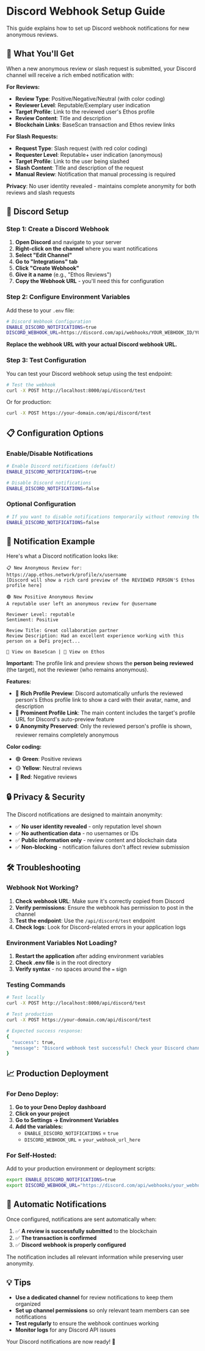 # Discord Webhook Setup Guide

This guide explains how to set up Discord webhook notifications for new anonymous reviews.

## 🎯 What You'll Get

When a new anonymous review or slash request is submitted, your Discord channel will receive a rich embed notification with:

**For Reviews:**
- **Review Type**: Positive/Negative/Neutral (with color coding)
- **Reviewer Level**: Reputable/Exemplary user indication
- **Target Profile**: Link to the reviewed user's Ethos profile
- **Review Content**: Title and description
- **Blockchain Links**: BaseScan transaction and Ethos review links

**For Slash Requests:**
- **Request Type**: Slash request (with red color coding)
- **Requester Level**: Reputable+ user indication (anonymous)
- **Target Profile**: Link to the user being slashed
- **Slash Content**: Title and description of the request
- **Manual Review**: Notification that manual processing is required

**Privacy**: No user identity revealed - maintains complete anonymity for both reviews and slash requests

## 🔧 Discord Setup

### Step 1: Create a Discord Webhook

1. **Open Discord** and navigate to your server
2. **Right-click on the channel** where you want notifications
3. **Select "Edit Channel"**
4. **Go to "Integrations" tab**
5. **Click "Create Webhook"**
6. **Give it a name** (e.g., "Ethos Reviews")
7. **Copy the Webhook URL** - you'll need this for configuration

### Step 2: Configure Environment Variables

Add these to your `.env` file:

```bash
# Discord Webhook Configuration
ENABLE_DISCORD_NOTIFICATIONS=true
DISCORD_WEBHOOK_URL=https://discord.com/api/webhooks/YOUR_WEBHOOK_ID/YOUR_WEBHOOK_TOKEN
```

**Replace the webhook URL with your actual Discord webhook URL.**

### Step 3: Test Configuration

You can test your Discord webhook setup using the test endpoint:

```bash
# Test the webhook
curl -X POST http://localhost:8000/api/discord/test
```

Or for production:
```bash
curl -X POST https://your-domain.com/api/discord/test
```

## 📋 Configuration Options

### Enable/Disable Notifications

```bash
# Enable Discord notifications (default)
ENABLE_DISCORD_NOTIFICATIONS=true

# Disable Discord notifications
ENABLE_DISCORD_NOTIFICATIONS=false
```

### Optional Configuration

```bash
# If you want to disable notifications temporarily without removing the webhook URL
ENABLE_DISCORD_NOTIFICATIONS=false
```

## 🎨 Notification Example

Here's what a Discord notification looks like:

```
📋 New Anonymous Review for: https://app.ethos.network/profile/x/username
[Discord will show a rich card preview of the REVIEWED PERSON'S Ethos profile here]

🟢 New Positive Anonymous Review
A reputable user left an anonymous review for @username

Reviewer Level: reputable  
Sentiment: Positive

Review Title: Great collaboration partner
Review Description: Had an excellent experience working with this person on a DeFi project...

🔗 View on BaseScan | 🔗 View on Ethos
```

**Important:** The profile link and preview shows the **person being reviewed** (the target), not the reviewer (who remains anonymous).

**Features:**
- 🎨 **Rich Profile Preview**: Discord automatically unfurls the reviewed person's Ethos profile link to show a card with their avatar, name, and description
- 🎯 **Prominent Profile Link**: The main content includes the target's profile URL for Discord's auto-preview feature
- 🔒 **Anonymity Preserved**: Only the reviewed person's profile is shown, reviewer remains completely anonymous

**Color coding:**
- 🟢 **Green**: Positive reviews
- 🟡 **Yellow**: Neutral reviews  
- 🔴 **Red**: Negative reviews

## 🔒 Privacy & Security

The Discord notifications are designed to maintain anonymity:

- ✅ **No user identity revealed** - only reputation level shown
- ✅ **No authentication data** - no usernames or IDs
- ✅ **Public information only** - review content and blockchain data
- ✅ **Non-blocking** - notification failures don't affect review submission

## 🛠 Troubleshooting

### Webhook Not Working?

1. **Check webhook URL**: Make sure it's correctly copied from Discord
2. **Verify permissions**: Ensure the webhook has permission to post in the channel
3. **Test the endpoint**: Use the `/api/discord/test` endpoint
4. **Check logs**: Look for Discord-related errors in your application logs

### Environment Variables Not Loading?

1. **Restart the application** after adding environment variables
2. **Check .env file** is in the root directory
3. **Verify syntax** - no spaces around the `=` sign

### Testing Commands

```bash
# Test locally
curl -X POST http://localhost:8000/api/discord/test

# Test production
curl -X POST https://your-domain.com/api/discord/test

# Expected success response:
{
  "success": true,
  "message": "Discord webhook test successful! Check your Discord channel for the test message."
}
```

## 📈 Production Deployment

### For Deno Deploy:

1. **Go to your Deno Deploy dashboard**
2. **Click on your project**
3. **Go to Settings → Environment Variables**
4. **Add the variables:**
   - `ENABLE_DISCORD_NOTIFICATIONS` = `true`
   - `DISCORD_WEBHOOK_URL` = `your_webhook_url_here`

### For Self-Hosted:

Add to your production environment or deployment scripts:

```bash
export ENABLE_DISCORD_NOTIFICATIONS=true
export DISCORD_WEBHOOK_URL="https://discord.com/api/webhooks/your_webhook_url"
```

## 🔄 Automatic Notifications

Once configured, notifications are sent automatically when:

1. ✅ **A review is successfully submitted** to the blockchain
2. ✅ **The transaction is confirmed**
3. ✅ **Discord webhook is properly configured**

The notification includes all relevant information while preserving user anonymity.

## 💡 Tips

- **Use a dedicated channel** for review notifications to keep them organized
- **Set up channel permissions** so only relevant team members can see notifications
- **Test regularly** to ensure the webhook continues working
- **Monitor logs** for any Discord API issues

Your Discord notifications are now ready! 🎉 